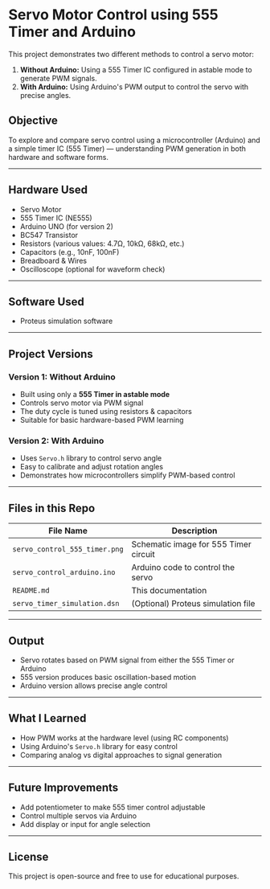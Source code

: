 # Servo Motor Control using 555 Timer and Arduino

This project demonstrates two different methods to control a servo motor:

1. **Without Arduino:** Using a 555 Timer IC configured in astable mode to generate PWM signals.
2. **With Arduino:** Using Arduino's PWM output to control the servo with precise angles.

##  Objective

To explore and compare servo control using a microcontroller (Arduino) and a simple timer IC (555 Timer) — understanding PWM generation in both hardware and software forms.

---

##  Hardware Used

- Servo Motor
- 555 Timer IC (NE555)
- Arduino UNO (for version 2)
- BC547 Transistor
- Resistors (various values: 4.7Ω, 10kΩ, 68kΩ, etc.)
- Capacitors (e.g., 10nF, 100nF)
- Breadboard & Wires
- Oscilloscope (optional for waveform check)

---

##  Software Used
- Proteus simulation software

---

##  Project Versions

###  Version 1: Without Arduino
- Built using only a **555 Timer in astable mode**
- Controls servo motor via PWM signal
- The duty cycle is tuned using resistors & capacitors
- Suitable for basic hardware-based PWM learning



###  Version 2: With Arduino
- Uses `Servo.h` library to control servo angle
- Easy to calibrate and adjust rotation angles
- Demonstrates how microcontrollers simplify PWM-based control

---

##  Files in this Repo

| File Name                         | Description                          |
|----------------------------------|--------------------------------------|
| `servo_control_555_timer.png`    | Schematic image for 555 Timer circuit |
| `servo_control_arduino.ino`      | Arduino code to control the servo    |
| `README.md`                      | This documentation                   |
| `servo_timer_simulation.dsn`     | (Optional) Proteus simulation file   |

---

##  Output

- Servo rotates based on PWM signal from either the 555 Timer or Arduino
- 555 version produces basic oscillation-based motion
- Arduino version allows precise angle control

---

##  What I Learned

- How PWM works at the hardware level (using RC components)
- Using Arduino's `Servo.h` library for easy control
- Comparing analog vs digital approaches to signal generation

---

##  Future Improvements

- Add potentiometer to make 555 timer control adjustable
- Control multiple servos via Arduino
- Add display or input for angle selection

---

##  License

This project is open-source and free to use for educational purposes.
